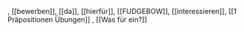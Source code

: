 , [[bewerben]], [[da]], [[hierfür]], [[FUDGEBOW]], [[interessieren]], [[1 Präpositionen Übungen]]
, [[Was für ein?]]